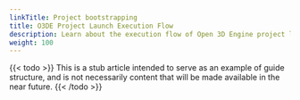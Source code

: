 ```yaml
---
linkTitle: Project bootstrapping 
title: O3DE Project Launch Execution Flow
description: Learn about the execution flow of Open 3D Engine project launchers and how they load and execute your project's code and Gems.
weight: 100
---
```


{{< todo >}}
This is a stub article intended to serve as an example of guide structure, and is not necessarily content that will be made available in the near future.
{{< /todo >}}